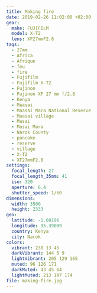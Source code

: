 ```yaml
---
title: Making fire
date: 2019-02-26 11:02:00 +02:00
gear:
  make: FUJIFILM
  model: X-T2
  lens: XF27mmF2.8
tags:
  - 27mm
  - Africa
  - Afrique
  - feu
  - fire
  - Fujifilm
  - Fujifilm X-T2
  - Fujinon
  - Fujinon XF 27 mm f/2.8
  - Kenya
  - Maasai
  - Maasai Mara National Reserve
  - Maasai village
  - Masai
  - Masai Mara
  - Narok County
  - pancake
  - reserve
  - village
  - X-T2
  - XF27mmF2.8
settings:
  focal_length: 27
  focal_length_35mm: 41
  iso: 320
  aperture: 6.4
  shutter_speed: 1/60
dimensions:
  width: 3500
  height: 2333
geo:
  latitude: -1.60196
  longitude: 35.39009
  country: Kenya
  city: Narok
colors:
  vibrant: 238 13 45
  darkVibrant: 144 5 9
  lightVibrant: 205 129 165
  muted: 96 126 171
  darkMuted: 43 45 64
  lightMuted: 213 197 174
file: making-fire.jpg
---
```



